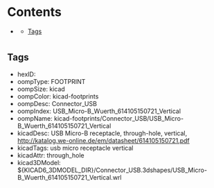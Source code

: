 



Contents
========

* [](#)
	* [Tags](#tags)

# 

## Tags

- hexID: 
- oompType: FOOTPRINT
- oompSize: kicad
- oompColor: kicad-footprints
- oompDesc: Connector_USB
- oompIndex: USB_Micro-B_Wuerth_614105150721_Vertical
- oompName: kicad-footprints/Connector_USB/USB_Micro-B_Wuerth_614105150721_Vertical
- kicadDesc: USB Micro-B receptacle, through-hole, vertical, http://katalog.we-online.de/em/datasheet/614105150721.pdf
- kicadTags: usb micro receptacle vertical
- kicadAttr: through_hole
- kicad3DModel: ${KICAD6_3DMODEL_DIR}/Connector_USB.3dshapes/USB_Micro-B_Wuerth_614105150721_Vertical.wrl
